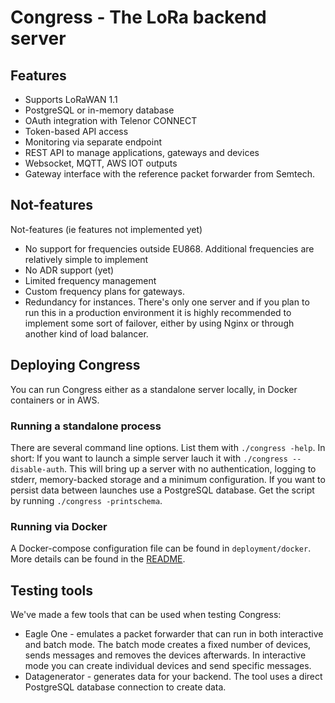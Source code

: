 # Congress - The LoRa backend server

## Features

* Supports LoRaWAN 1.1
* PostgreSQL or in-memory database
* OAuth integration with Telenor CONNECT
* Token-based API access
* Monitoring via separate endpoint
* REST API to manage applications, gateways and devices
* Websocket, MQTT, AWS IOT outputs
* Gateway interface with the reference packet forwarder from Semtech.

## Not-features

Not-features (ie features not implemented yet)

* No support for frequencies outside EU868. Additional frequencies are
  relatively simple to implement
* No ADR support (yet)
* Limited frequency management
* Custom frequency plans for gateways.
* Redundancy for instances. There's only one server and if you plan to run
  this in a production environment it is highly recommended to implement some
  sort of failover, either by using Nginx or through another kind of load
  balancer.

## Deploying Congress

You can run Congress either as a standalone server locally, in Docker
containers or in AWS.

### Running a standalone process

There are several command line options. List them with `./congress -help`. In
short: If you want to launch a simple server lauch it with
`./congress --disable-auth`. This will bring up a server with no authentication,
logging to stderr, memory-backed storage and a minimum configuration. If you
want to persist data between launches use a PostgreSQL database. Get the script
by running `./congress -printschema`.

### Running via Docker

A Docker-compose configuration file can be found in `deployment/docker`. More
details can be found in the [README](deployment/docker/README.md).

## Testing tools

We've made a few tools that can be used when testing Congress:

* Eagle One - emulates a packet forwarder that can run in both interactive and
  batch mode. The batch mode creates a fixed number of devices, sends messages
  and removes the devices afterwards. In interactive mode you can create
  individual devices and send specific messages.
* Datagenerator - generates data for your backend. The tool uses a direct
  PostgreSQL database connection to create data.

